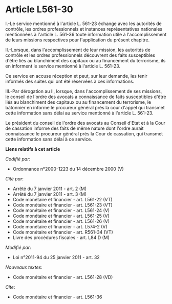 # Article L561-30

I.-Le service mentionné à l'article L. 561-23 échange avec les autorités de contrôle, les ordres professionnels et instances
représentatives nationales mentionnées à l'article L. 561-36 toute information utile à l'accomplissement de leurs missions
respectives pour l'application du présent chapitre. 

II.-Lorsque, dans l'accomplissement de leur mission, les autorités de contrôle et les ordres professionnels découvrent des
faits susceptibles d'être liés au blanchiment des capitaux ou au financement du terrorisme, ils en informent le service
mentionné à l'article L. 561-23. 

Ce service en accuse réception et peut, sur leur demande, les tenir informés des suites qui ont été réservées à ces
informations. 

III.-Par dérogation au II, lorsque, dans l'accomplissement de ses missions, le conseil de l'ordre des avocats a connaissance
de faits susceptibles d'être liés au blanchiment des capitaux ou au financement du terrorisme, le bâtonnier en informe le
procureur général près la cour d'appel qui transmet cette information sans délai au service mentionné à l'article L. 561-23. 

Le président du conseil de l'ordre des avocats au Conseil d'Etat et à la Cour de cassation informe des faits de même nature
dont l'ordre aurait connaissance le procureur général près la Cour de cassation, qui transmet cette information sans délai à
ce service.

**Liens relatifs à cet article**

_Codifié par_:

  - Ordonnance n°2000-1223 du 14 décembre 2000 (V)

_Cité par_:

  - Arrêté du 7 janvier 2011 - art. 2 (M)
  - Arrêté du 7 janvier 2011 - art. 3 (M)
  - Code monétaire et financier - art. L561-22 (VT)
  - Code monétaire et financier - art. L561-23 (VT)
  - Code monétaire et financier - art. L561-24 (V)
  - Code monétaire et financier - art. L561-25 (V)
  - Code monétaire et financier - art. L561-26 (V)
  - Code monétaire et financier - art. L574-2 (V)
  - Code monétaire et financier - art. R561-34 (VT)
  - Livre des procédures fiscales - art. L84 D (M)

_Modifié par_:

  - Loi n°2011-94 du 25 janvier 2011 - art. 32

_Nouveaux textes_:

  - Code monétaire et financier - art. L561-28 (VD)

_Cite_:

  - Code monétaire et financier - art. L561-36
